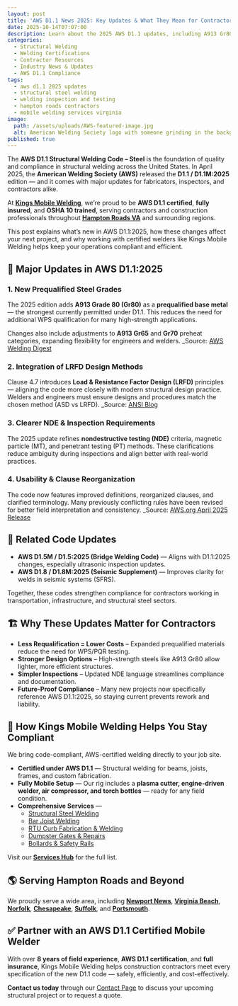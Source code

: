 ```yaml
---
layout: post
title: 'AWS D1.1 News 2025: Key Updates & What They Mean for Contractors'
date: 2025-10-14T07:07:00
description: Learn about the 2025 AWS D1.1 updates, including A913 Gr80 steel, LRFD integration, and NDE clarifications — and how Kings Mobile Welding’s AWS D1.1 certified team helps contractors stay compliant and efficient across Hampton Roads VA.
categories:
  - Structural Welding
  - Welding Certifications
  - Contractor Resources
  - Industry News & Updates
  - AWS D1.1 Compliance
tags:
  - aws d1.1 2025 updates
  - structural steel welding
  - welding inspection and testing
  - hampton roads contractors
  - mobile welding services virginia
image:
  path: /assets/uploads/AWS-featured-image.jpg
  alt: American Welding Society logo with someone grinding in the background
published: true
---
```

The **AWS D1.1 Structural Welding Code – Steel** is the foundation of quality and compliance in structural welding across the United States. In April 2025, the **American Welding Society (AWS)** released the **D1.1 / D1.1M:2025** edition — and it comes with major updates for fabricators, inspectors, and contractors alike.

At [**Kings Mobile Welding**](https://www.kingsmobilewelding.com), we’re proud to be **AWS D1.1 certified**, **fully insured**, and **OSHA 10 trained**, serving contractors and construction professionals throughout [**Hampton Roads VA**]() and surrounding regions.

This post explains what’s new in AWS D1.1:2025, how these changes affect your next project, and why working with certified welders like Kings Mobile Welding helps keep your operations compliant and efficient.

## 🧱 Major Updates in AWS D1.1:2025

### 1. New Prequalified Steel Grades

The 2025 edition adds **A913 Grade 80 (Gr80)** as a **prequalified base metal** — the strongest currently permitted under D1.1. This reduces the need for additional WPS qualification for many high-strength applications.

Changes also include adjustments to **A913 Gr65** and **Gr70** preheat categories, expanding flexibility for engineers and welders.
_Source:&#32;[AWS Welding Digest](https://www.aws.org/magazines-and-media/welding-digest/wd-june-2025-d11-new-grade/?utm_source=chatgpt.com)

### 2. Integration of LRFD Design Methods

Clause 4.7 introduces **Load & Resistance Factor Design (LRFD)** principles — aligning the code more closely with modern structural design practice. Welders and engineers must ensure designs and procedures match the chosen method (ASD vs LRFD).
_Source:&#32;[ANSI Blog](https://blog.ansi.org/ansi/aws-d1-1-2025-structural-welding-code-steel/?utm_source=chatgpt.com)

### 3. Clearer NDE & Inspection Requirements

The 2025 update refines **nondestructive testing (NDE)** criteria, magnetic particle (MT), and penetrant testing (PT) methods. These clarifications reduce ambiguity during inspections and align better with real-world practices.

### 4. Usability & Clause Reorganization

The code now features improved definitions, reorganized clauses, and clarified terminology. Many previously conflicting rules have been revised for better field interpretation and consistency.
_Source:&#32;[AWS.org April 2025 Release](https://www.aws.org/magazines-and-media/welding-digest/wd-april-2025-d11/?utm_source=chatgpt.com)

## 🌉 Related Code Updates

- **AWS D1.5M / D1.5:2025 (Bridge Welding Code)** — Aligns with D1.1:2025 changes, especially ultrasonic inspection updates.
- **AWS D1.8 / D1.8M:2025 (Seismic Supplement)** — Improves clarity for welds in seismic systems (SFRS).

Together, these codes strengthen compliance for contractors working in transportation, infrastructure, and structural steel sectors.

## 🏗️ Why These Updates Matter for Contractors

- **Less Requalification = Lower Costs** – Expanded prequalified materials reduce the need for WPS/PQR testing.
- **Stronger Design Options** – High-strength steels like A913 Gr80 allow lighter, more efficient structures.
- **Simpler Inspections** – Updated NDE language streamlines compliance and documentation.
- **Future-Proof Compliance** – Many new projects now specifically reference AWS D1.1:2025, so staying current prevents rework and liability.

## 🔧 How Kings Mobile Welding Helps You Stay Compliant

We bring code-compliant, AWS-certified welding directly to your job site.

- **Certified under AWS D1.1** — Structural welding for beams, joists, frames, and custom fabrication.
- **Fully Mobile Setup** — Our rig includes a **plasma cutter, engine-driven welder, air compressor, and torch bottles** — ready for any field condition.
- **Comprehensive Services** —
    - [Structural Steel Welding]()
    - [Bar Joist Welding]()
    - [RTU Curb Fabrication & Welding]()
    - [Dumpster Gates & Repairs]()
    - [Bollards & Safety Rails]()

Visit our [**Services Hub**]() for the full list.

## 🌎 Serving Hampton Roads and Beyond

We proudly serve a wide area, including
[**Newport News**](),
[**Virginia Beach**](),
[**Norfolk**](),
[**Chesapeake**](),
[**Suffolk**](), and
[**Portsmouth**]().

## ✅ Partner with an AWS D1.1 Certified Mobile Welder

With over **8 years of field experience**, **AWS D1.1 certification**, and **full insurance**, Kings Mobile Welding helps construction contractors meet every specification of the new D1.1 code — safely, efficiently, and cost-effectively.

**Contact us today** through our [Contact Page]() to discuss your upcoming structural project or to request a quote.
